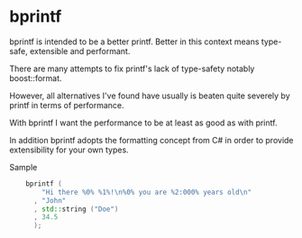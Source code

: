 bprintf
=======

bprintf is intended to be a better printf. Better in this context means type-safe, extensible and performant.

There are many attempts to fix printf's lack of type-safety notably boost::format.

However, all alternatives I've found have usually is beaten quite severely by printf in terms of performance.

With bprintf I want the performance to be at least as good as with printf.

In addition bprintf adopts the formatting concept from C# in order to provide extensibility for your own types.

Sample
```c++
    bprintf (
        "Hi there %0% %1%!\n%0% you are %2:000% years old\n"
      , "John"
      , std::string ("Doe")
      , 34.5
      );
```
